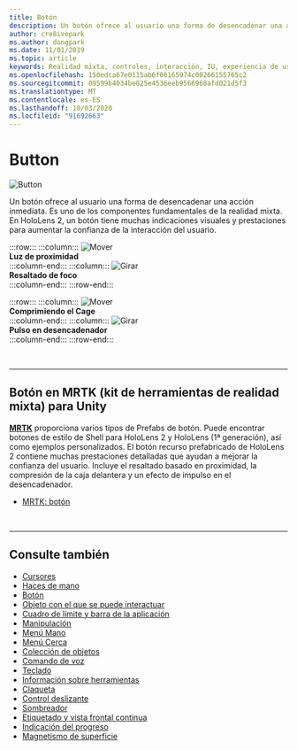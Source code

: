 ```yaml
---
title: Botón
description: Un botón ofrece al usuario una forma de desencadenar una acción inmediata. Es uno de los componentes fundamentales de la realidad mixta.
author: cre8ivepark
ms.author: dongpark
ms.date: 11/01/2019
ms.topic: article
keywords: Realidad mixta, controles, interacción, IU, experiencia de usuario
ms.openlocfilehash: 150edca67e0115ab6f06165974c00266155765c2
ms.sourcegitcommit: 09599b4034be825e4536eeb9566968afd021d5f3
ms.translationtype: MT
ms.contentlocale: es-ES
ms.lasthandoff: 10/03/2020
ms.locfileid: "91692663"
---
```

# <a name="button"></a>Button

![Button](images/UX_Hero_Button.jpg)

Un botón ofrece al usuario una forma de desencadenar una acción inmediata. Es uno de los componentes fundamentales de la realidad mixta. En HoloLens 2, un botón tiene muchas indicaciones visuales y prestaciones para aumentar la confianza de la interacción del usuario. 


:::row:::
    :::column:::
       ![Mover](images/UX_Button_Affordance_ProximityLight.jpg)<br>
       **Luz de proximidad**<br>
    :::column-end:::
    :::column:::
       ![Girar](images/UX_Button_Affordance_FocusHighlight.jpg)<br>
        **Resaltado de foco**<br>
    :::column-end:::
:::row-end:::

:::row:::
    :::column:::
       ![Mover](images/UX_Button_Affordance_Compression.jpg)<br>
       **Comprimiendo el Cage**<br>
    :::column-end:::
    :::column:::
       ![Girar](images/UX_Button_Affordance_Pulse.jpg)<br>
        **Pulso en desencadenador**<br>
    :::column-end:::
:::row-end:::

<br>


---

## <a name="button-in-mrtkmixed-reality-toolkit-for-unity"></a>Botón en MRTK (kit de herramientas de realidad mixta) para Unity
**[MRTK](https://github.com/Microsoft/MixedRealityToolkit-Unity)** proporciona varios tipos de Prefabs de botón. Puede encontrar botones de estilo de Shell para HoloLens 2 y HoloLens (1ª generación), así como ejemplos personalizados. El botón recurso prefabricado de HoloLens 2 contiene muchas prestaciones detalladas que ayudan a mejorar la confianza del usuario. Incluye el resaltado basado en proximidad, la compresión de la caja delantera y un efecto de impulso en el desencadenador.

* [MRTK: botón](https://microsoft.github.io/MixedRealityToolkit-Unity/Documentation/README_Button.html)



<br>

---


## <a name="see-also"></a>Consulte también

* [Cursores](cursors.md)
* [Haces de mano](point-and-commit.md)
* [Botón](button.md)
* [Objeto con el que se puede interactuar](interactable-object.md)
* [Cuadro de límite y barra de la aplicación](app-bar-and-bounding-box.md)
* [Manipulación](direct-manipulation.md)
* [Menú Mano](hand-menu.md)
* [Menú Cerca](near-menu.md)
* [Colección de objetos](object-collection.md)
* [Comando de voz](voice-input.md)
* [Teclado](keyboard.md)
* [Información sobre herramientas](tooltip.md)
* [Claqueta](slate.md)
* [Control deslizante](slider.md)
* [Sombreador](shader.md)
* [Etiquetado y vista frontal continua](billboarding-and-tag-along.md)
* [Indicación del progreso](progress.md)
* [Magnetismo de superficie](surface-magnetism.md)
